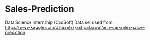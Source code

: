 # Sales-Prediction
Data Science Internship (CodSoft)  Data set used from: https://www.kaggle.com/datasets/yashpaloswal/ann-car-sales-price-prediction
